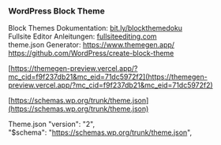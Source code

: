 ### WordPress Block Theme

Block Themes Dokumentation: [bit.ly/blockthemedoku](https://developer.wordpress.org/block-editor/how-to-guides/themes/block-theme-overview/)  
Fullsite Editor Anleitungen: [fullsiteediting.com](https://fullsiteediting.com/)   
theme.json Generator: https://www.themegen.app/    
https://github.com/WordPress/create-block-theme   

[https://themegen-preview.vercel.app/?mc_cid=f9f237db21&mc_eid=71dc5972f2](https://themegen-preview.vercel.app/?mc_cid=f9f237db21&mc_eid=71dc5972f2)


[https://schemas.wp.org/trunk/theme.json](https://schemas.wp.org/trunk/theme.json)


Theme.json
"version": "2",   
"$schema": "https://schemas.wp.org/trunk/theme.json",
